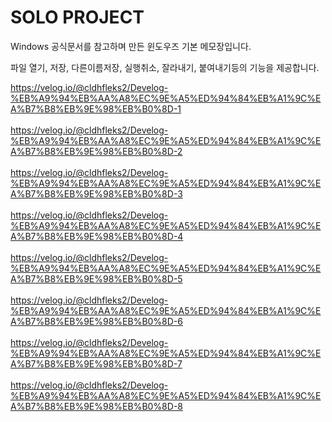 # SOLO PROJECT <br>

Windows 공식문서를 참고하며 만든 윈도우즈 기본 메모장입니다.<br>

파일 열기, 저장, 다른이름저장, 실행취소, 잘라내기, 붙여내기등의 기능을 제공합니다.

https://velog.io/@cldhfleks2/Develog-%EB%A9%94%EB%AA%A8%EC%9E%A5%ED%94%84%EB%A1%9C%EA%B7%B8%EB%9E%98%EB%B0%8D-1
<br><br>
https://velog.io/@cldhfleks2/Develog-%EB%A9%94%EB%AA%A8%EC%9E%A5%ED%94%84%EB%A1%9C%EA%B7%B8%EB%9E%98%EB%B0%8D-2
<br><br>
https://velog.io/@cldhfleks2/Develog-%EB%A9%94%EB%AA%A8%EC%9E%A5%ED%94%84%EB%A1%9C%EA%B7%B8%EB%9E%98%EB%B0%8D-3
<br><br>
https://velog.io/@cldhfleks2/Develog-%EB%A9%94%EB%AA%A8%EC%9E%A5%ED%94%84%EB%A1%9C%EA%B7%B8%EB%9E%98%EB%B0%8D-4
<br><br>
https://velog.io/@cldhfleks2/Develog-%EB%A9%94%EB%AA%A8%EC%9E%A5%ED%94%84%EB%A1%9C%EA%B7%B8%EB%9E%98%EB%B0%8D-5
<br><br>
https://velog.io/@cldhfleks2/Develog-%EB%A9%94%EB%AA%A8%EC%9E%A5%ED%94%84%EB%A1%9C%EA%B7%B8%EB%9E%98%EB%B0%8D-6
<br><br>
https://velog.io/@cldhfleks2/Develog-%EB%A9%94%EB%AA%A8%EC%9E%A5%ED%94%84%EB%A1%9C%EA%B7%B8%EB%9E%98%EB%B0%8D-7
<br><br>
https://velog.io/@cldhfleks2/Develog-%EB%A9%94%EB%AA%A8%EC%9E%A5%ED%94%84%EB%A1%9C%EA%B7%B8%EB%9E%98%EB%B0%8D-8


